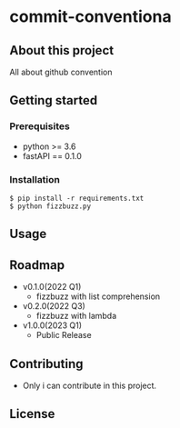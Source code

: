 # commit-conventiona

## About this project

All about github convention

## Getting started

### Prerequisites

- python >= 3.6
- fastAPI == 0.1.0

### Installation

```shell
$ pip install -r requirements.txt
$ python fizzbuzz.py
```

## Usage

## Roadmap

- v0.1.0(2022 Q1)
     - fizzbuzz with list comprehension
- v0.2.0(2022 Q3)
     - fizzbuzz with lambda
- v1.0.0(2023 Q1)
     - Public Release

## Contributing

- Only i can contribute in this project.

## License 


